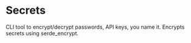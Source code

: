 # Secrets

CLI tool to encrypt/decrypt passwords, API keys, you name it. Encrypts secrets using serde_encrypt.
